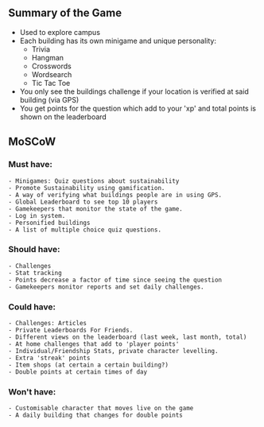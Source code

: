 ## Summary of the Game

- Used to explore campus
- Each building has its own minigame and unique personality:
  - Trivia
  - Hangman
  - Crosswords
  - Wordsearch
  - Tic Tac Toe
- You only see the buildings challenge if your location is verified at said building (via GPS)
- You get points for the question which add to your 'xp' and total points is shown on the leaderboard

## MoSCoW

### Must have:

    - Minigames: Quiz questions about sustainability
    - Promote Sustainability using gamification.
    - A way of verifying what buildings people are in using GPS.
    - Global Leaderboard to see top 10 players
    - Gamekeepers that monitor the state of the game.
    - Log in system.
    - Personified buildings
    - A list of multiple choice quiz questions.

### Should have:

    - Challenges
    - Stat tracking
    - Points decrease a factor of time since seeing the question
    - Gamekeepers monitor reports and set daily challenges.

### Could have:

    - Challenges: Articles
    - Private Leaderboards For Friends.
    - Different views on the leaderboard (last week, last month, total)
    - At home challenges that add to 'player points'
    - Individual/Friendship Stats, private character levelling.
    - Extra 'streak' points
    - Item shops (at certain a certain building?)
    - Double points at certain times of day

### Won't have:

    - Customisable character that moves live on the game
    - A daily building that changes for double points
